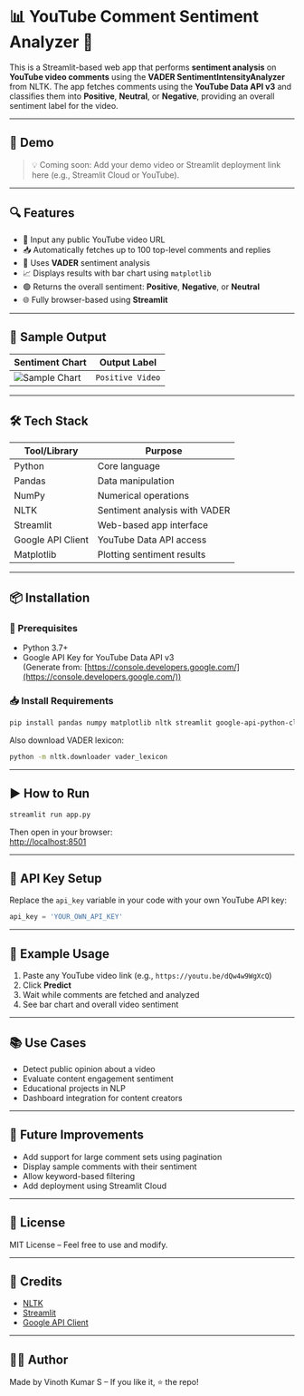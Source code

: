 # 📊 YouTube Comment Sentiment Analyzer 🎥

This is a Streamlit-based web app that performs **sentiment analysis** on **YouTube video comments** using the **VADER SentimentIntensityAnalyzer** from NLTK. The app fetches comments using the **YouTube Data API v3** and classifies them into **Positive**, **Neutral**, or **Negative**, providing an overall sentiment label for the video.

---

## 🚀 Demo

> 💡 Coming soon: Add your demo video or Streamlit deployment link here (e.g., Streamlit Cloud or YouTube).

---

## 🔍 Features

- 🔗 Input any public YouTube video URL
- 📥 Automatically fetches up to 100 top-level comments and replies
- 🧠 Uses **VADER** sentiment analysis
- 📈 Displays results with bar chart using `matplotlib`
- 🟢 Returns the overall sentiment: **Positive**, **Negative**, or **Neutral**
- 🌐 Fully browser-based using **Streamlit**

---

## 📸 Sample Output

| Sentiment Chart | Output Label |
|------------------|--------------|
| ![Sample Chart](<img width="1008" height="867" alt="image" src="https://github.com/user-attachments/assets/34eab13e-dd14-4f39-a780-7d5b9519f707" />) | `Positive Video` |

---

## 🛠️ Tech Stack

| Tool/Library | Purpose |
|--------------|---------|
| Python | Core language |
| Pandas | Data manipulation |
| NumPy | Numerical operations |
| NLTK | Sentiment analysis with VADER |
| Streamlit | Web-based app interface |
| Google API Client | YouTube Data API access |
| Matplotlib | Plotting sentiment results |

---

## 📦 Installation

### 🔧 Prerequisites

- Python 3.7+
- Google API Key for YouTube Data API v3  
  (Generate from: [https://console.developers.google.com/](https://console.developers.google.com/))

### 📥 Install Requirements

```bash
pip install pandas numpy matplotlib nltk streamlit google-api-python-client
```

Also download VADER lexicon:

```bash
python -m nltk.downloader vader_lexicon
```

---

## ▶️ How to Run

```bash
streamlit run app.py
```

Then open in your browser:  
[http://localhost:8501](http://localhost:8501)

---

## 🔑 API Key Setup

Replace the `api_key` variable in your code with your own YouTube API key:

```python
api_key = 'YOUR_OWN_API_KEY'
```

---

## 📌 Example Usage

1. Paste any YouTube video link (e.g., `https://youtu.be/dQw4w9WgXcQ`)
2. Click **Predict**
3. Wait while comments are fetched and analyzed
4. See bar chart and overall video sentiment

---

## 📚 Use Cases

- Detect public opinion about a video
- Evaluate content engagement sentiment
- Educational projects in NLP
- Dashboard integration for content creators

---

## 🧠 Future Improvements

- Add support for large comment sets using pagination
- Display sample comments with their sentiment
- Allow keyword-based filtering
- Add deployment using Streamlit Cloud

---

## 📜 License

MIT License – Feel free to use and modify.

---

## 🤝 Credits

- [NLTK](https://www.nltk.org/)
- [Streamlit](https://streamlit.io/)
- [Google API Client](https://github.com/googleapis/google-api-python-client)

---

## 🙋‍♂️ Author

Made by Vinoth Kumar S – If you like it, ⭐ the repo!
